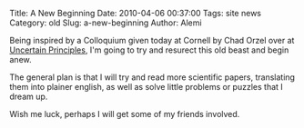 Title: A New Beginning
Date: 2010-04-06 00:37:00
Tags: site news
Category: old
Slug: a-new-beginning
Author: Alemi

Being inspired by a Colloquium given today at Cornell by Chad Orzel over at <a href="http://scienceblogs.com/principles/">Uncertain Principles</a>, I'm going to try and resurect this old beast and begin anew.

The general plan is that I will try and read more scientific papers, translating them into plainer english, as well as solve little problems or puzzles that I dream up.

Wish me luck, perhaps I will get some of my friends involved.
